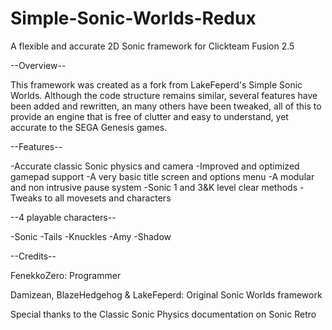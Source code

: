 # Simple-Sonic-Worlds-Redux
A flexible and accurate 2D Sonic framework for Clickteam Fusion 2.5

--Overview--

This framework was created as a fork from LakeFeperd's Simple Sonic Worlds. Although the code structure remains similar, several features have been added and rewritten, an many others have been tweaked, all of this to provide an engine that is free of clutter and easy to understand, yet accurate to the SEGA Genesis games.

--Features--

-Accurate classic Sonic physics and camera
-Improved and optimized gamepad support
-A very basic title screen and options menu
-A modular and non intrusive pause system
-Sonic 1 and 3&K level clear methods
-Tweaks to all movesets and characters

--4 playable characters--

  -Sonic
  -Tails
  -Knuckles
  -Amy
  -Shadow

  --Credits--

FenekkoZero: Programmer

Damizean, BlazeHedgehog & LakeFeperd: Original Sonic Worlds framework

Special thanks to the Classic Sonic Physics documentation on Sonic Retro
